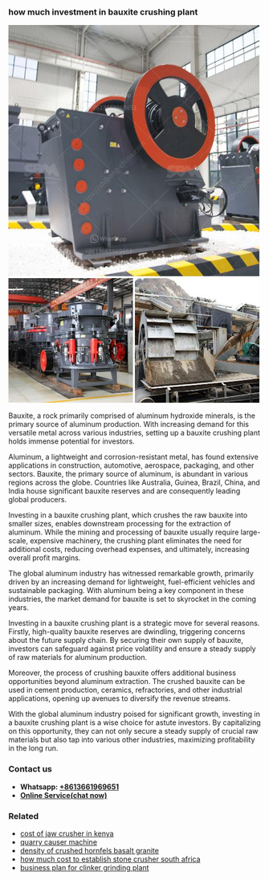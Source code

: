 <h3>how much investment in bauxite crushing plant</h3><img src='1706766769.jpg' alt=''><p>Bauxite, a rock primarily comprised of aluminum hydroxide minerals, is the primary source of aluminum production. With increasing demand for this versatile metal across various industries, setting up a bauxite crushing plant holds immense potential for investors.</p><p>Aluminum, a lightweight and corrosion-resistant metal, has found extensive applications in construction, automotive, aerospace, packaging, and other sectors. Bauxite, the primary source of aluminum, is abundant in various regions across the globe. Countries like Australia, Guinea, Brazil, China, and India house significant bauxite reserves and are consequently leading global producers.</p><p>Investing in a bauxite crushing plant, which crushes the raw bauxite into smaller sizes, enables downstream processing for the extraction of aluminum. While the mining and processing of bauxite usually require large-scale, expensive machinery, the crushing plant eliminates the need for additional costs, reducing overhead expenses, and ultimately, increasing overall profit margins.</p><p>The global aluminum industry has witnessed remarkable growth, primarily driven by an increasing demand for lightweight, fuel-efficient vehicles and sustainable packaging. With aluminum being a key component in these industries, the market demand for bauxite is set to skyrocket in the coming years.</p><p>Investing in a bauxite crushing plant is a strategic move for several reasons. Firstly, high-quality bauxite reserves are dwindling, triggering concerns about the future supply chain. By securing their own supply of bauxite, investors can safeguard against price volatility and ensure a steady supply of raw materials for aluminum production.</p><p>Moreover, the process of crushing bauxite offers additional business opportunities beyond aluminum extraction. The crushed bauxite can be used in cement production, ceramics, refractories, and other industrial applications, opening up avenues to diversify the revenue streams.</p><p>With the global aluminum industry poised for significant growth, investing in a bauxite crushing plant is a wise choice for astute investors. By capitalizing on this opportunity, they can not only secure a steady supply of crucial raw materials but also tap into various other industries, maximizing profitability in the long run.</p><h3>Contact us</h3><ul><li><strong>Whatsapp:&nbsp;<a href="https://wa.me/8613661969651">+8613661969651</a></strong></li><li><a href="https://swt.shibang-china.com/?git&amp;zhl&amp;how much investment in bauxite crushing plant"><strong>Online Service(chat now)</strong></a></li></ul><h3>Related</h3><ul><li><a href='cost of jaw crusher in kenya.md'>cost of jaw crusher in kenya</a></li><li><a href='quarry causer machine.md'>quarry causer machine</a></li><li><a href='density of crushed hornfels basalt granite.md'>density of crushed hornfels basalt granite</a></li><li><a href='how much cost to establish stone crusher south africa.md'>how much cost to establish stone crusher south africa</a></li><li><a href='business plan for clinker grinding plant.md'>business plan for clinker grinding plant</a></li></ul>